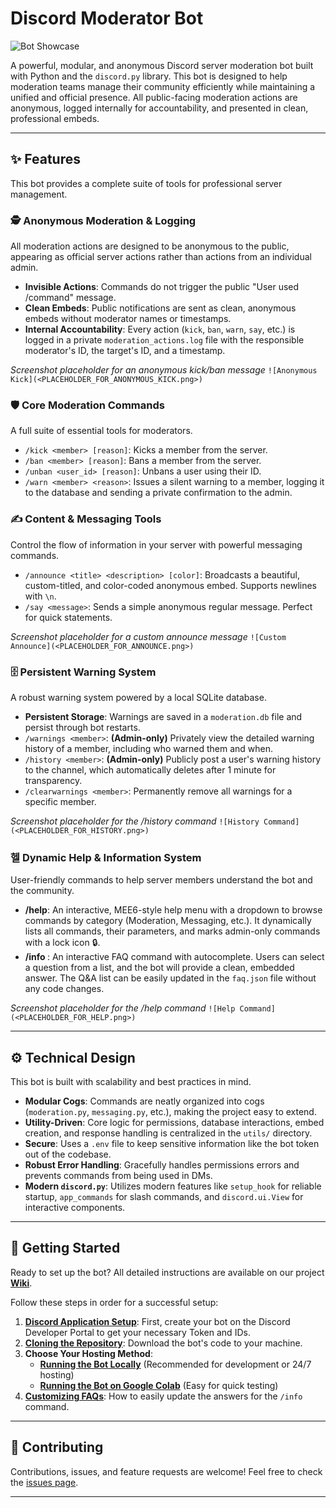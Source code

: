 # Discord Moderator Bot

![Bot Showcase](PLACEHOLDER_FOR_A_GENERAL_SHOWCASE_IMAGE.png)

A powerful, modular, and anonymous Discord server moderation bot built with Python and the `discord.py` library. This bot is designed to help moderation teams manage their community efficiently while maintaining a unified and official presence. All public-facing moderation actions are anonymous, logged internally for accountability, and presented in clean, professional embeds.

---

## ✨ Features

This bot provides a complete suite of tools for professional server management.

### 🕵️ Anonymous Moderation & Logging

All moderation actions are designed to be anonymous to the public, appearing as official server actions rather than actions from an individual admin.

-   **Invisible Actions**: Commands do not trigger the public "User used /command" message.
-   **Clean Embeds**: Public notifications are sent as clean, anonymous embeds without moderator names or timestamps.
-   **Internal Accountability**: Every action (`kick`, `ban`, `warn`, `say`, etc.) is logged in a private `moderation_actions.log` file with the responsible moderator's ID, the target's ID, and a timestamp.

_Screenshot placeholder for an anonymous kick/ban message_
`![Anonymous Kick](<PLACEHOLDER_FOR_ANONYMOUS_KICK.png>)`

### 🛡️ Core Moderation Commands

A full suite of essential tools for moderators.

-   `/kick <member> [reason]`: Kicks a member from the server.
-   `/ban <member> [reason]`: Bans a member from the server.
-   `/unban <user_id> [reason]`: Unbans a user using their ID.
-   `/warn <member> <reason>`: Issues a silent warning to a member, logging it to the database and sending a private confirmation to the admin.

### ✍️ Content & Messaging Tools

Control the flow of information in your server with powerful messaging commands.

-   `/announce <title> <description> [color]`: Broadcasts a beautiful, custom-titled, and color-coded anonymous embed. Supports newlines with `\n`.
-   `/say <message>`: Sends a simple anonymous regular message. Perfect for quick statements.

_Screenshot placeholder for a custom announce message_
`![Custom Announce](<PLACEHOLDER_FOR_ANNOUNCE.png>)`

### 🗄️ Persistent Warning System

A robust warning system powered by a local SQLite database.

-   **Persistent Storage**: Warnings are saved in a `moderation.db` file and persist through bot restarts.
-   `/warnings <member>`: **(Admin-only)** Privately view the detailed warning history of a member, including who warned them and when.
-   `/history <member>`: **(Admin-only)** Publicly post a user's warning history to the channel, which automatically deletes after 1 minute for transparency.
-   `/clearwarnings <member>`: Permanently remove all warnings for a specific member.

_Screenshot placeholder for the /history command_
`![History Command](<PLACEHOLDER_FOR_HISTORY.png>)`

### 헬 Dynamic Help & Information System

User-friendly commands to help server members understand the bot and the community.

-   **/help**: An interactive, MEE6-style help menu with a dropdown to browse commands by category (Moderation, Messaging, etc.). It dynamically lists all commands, their parameters, and marks admin-only commands with a lock icon 🔒.
-   **/info <question>**: An interactive FAQ command with autocomplete. Users can select a question from a list, and the bot will provide a clean, embedded answer. The Q&A list can be easily updated in the `faq.json` file without any code changes.

_Screenshot placeholder for the /help command_
`![Help Command](<PLACEHOLDER_FOR_HELP.png>)`

---

## ⚙️ Technical Design

This bot is built with scalability and best practices in mind.

-   **Modular Cogs**: Commands are neatly organized into cogs (`moderation.py`, `messaging.py`, etc.), making the project easy to extend.
-   **Utility-Driven**: Core logic for permissions, database interactions, embed creation, and response handling is centralized in the `utils/` directory.
-   **Secure**: Uses a `.env` file to keep sensitive information like the bot token out of the codebase.
-   **Robust Error Handling**: Gracefully handles permissions errors and prevents commands from being used in DMs.
-   **Modern `discord.py`**: Utilizes modern features like `setup_hook` for reliable startup, `app_commands` for slash commands, and `discord.ui.View` for interactive components.

---

## 🚀 Getting Started

Ready to set up the bot? All detailed instructions are available on our project **[Wiki](https://github.com/imsay3m/intie-a-discord-bot/wiki)**.

Follow these steps in order for a successful setup:

1.  **[Discord Application Setup](https://github.com/imsay3m/intie-a-discord-bot/wiki/Discord-Setup)**: First, create your bot on the Discord Developer Portal to get your necessary Token and IDs.
2.  **[Cloning the Repository](https://github.com/imsay3m/intie-a-discord-bot/wiki#step-2-get-the-code-by-cloning-the-repository)**: Download the bot's code to your machine.
3.  **Choose Your Hosting Method**:
    -   **[Running the Bot Locally](https://github.com/imsay3m/intie-a-discord-bot/wiki/Running-the-Bot-Locally)** (Recommended for development or 24/7 hosting)
    -   **[Running the Bot on Google Colab](https://github.com/imsay3m/intie-a-discord-bot/wiki/Running-the-Bot-on-Google-Colab)** (Easy for quick testing)
4.  **[Customizing FAQs](<https://github.com/imsay3m/intie-a-discord-bot/wiki/Customizing-the-FAQ-(-info-Command)>)**: How to easily update the answers for the `/info` command.

---

## 🤝 Contributing

Contributions, issues, and feature requests are welcome! Feel free to check the [issues page](https://github.com/imsay3m/intie-a-discord-bot/issues).

---

